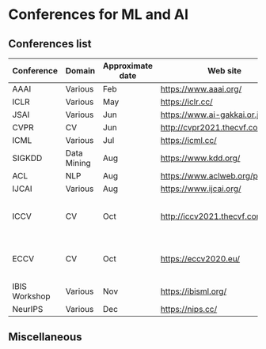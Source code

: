 # Conferences for ML and AI

## Conferences list
|Conference|Domain|Approximate date|Web site|Note|
|---|---|---|---|---|
|AAAI|Various|Feb|https://www.aaai.org/||
|ICLR|Various|May|https://iclr.cc/||
|JSAI|Various|Jun|https://www.ai-gakkai.or.jp/|Japanese|
|CVPR|CV|Jun|http://cvpr2021.thecvf.com/||
|ICML|Various|Jul|https://icml.cc/||
|SIGKDD|Data Mining|Aug|https://www.kdd.org/||
|ACL|NLP|Aug|https://www.aclweb.org/portal/acl||
|IJCAI|Various|Aug|https://www.ijcai.org/||
|ICCV|CV|Oct|http://iccv2021.thecvf.com/|Held every other year|
|ECCV|CV|Oct|https://eccv2020.eu/|Held every other year|
|IBIS Workshop|Various|Nov|https://ibisml.org/|Japanese|
|NeurIPS|Various|Dec|https://nips.cc/||

## Miscellaneous

